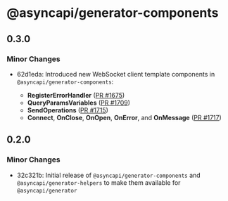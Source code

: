 # @asyncapi/generator-components

## 0.3.0

### Minor Changes

- 62d1eda: Introduced new WebSocket client template components in `@asyncapi/generator-components`:

  - **RegisterErrorHandler** ([PR #1675](https://github.com/asyncapi/generator/pull/1675))
  - **QueryParamsVariables** ([PR #1709](https://github.com/asyncapi/generator/pull/1709))
  - **SendOperations** ([PR #1715](https://github.com/asyncapi/generator/pull/1715))
  - **Connect**, **OnClose**, **OnOpen**, **OnError**, and **OnMessage** ([PR #1717](https://github.com/asyncapi/generator/pull/1717))

## 0.2.0

### Minor Changes

- 32c321b: Initial release of `@asyncapi/generator-components` and `@asyncapi/generator-helpers` to make them available for `@asyncapi/generator`
